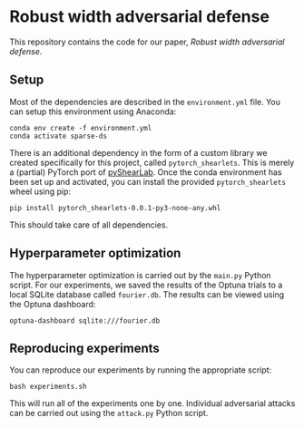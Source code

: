 # Robust width adversarial defense

This repository contains the code for our paper, *Robust width adversarial defense*.

## Setup

Most of the dependencies are described in the `environment.yml` file. You can setup this environment using Anaconda:

```console
conda env create -f environment.yml
conda activate sparse-ds
```

There is an additional dependency in the form of a custom library we created specifically for this project, called `pytorch_shearlets`. This is merely a (partial) PyTorch port of [pyShearLab](https://github.com/stefanloock/pyshearlab). Once the conda environment has been set up and activated, you can install the provided `pytorch_shearlets` wheel using pip:

```console
pip install pytorch_shearlets-0.0.1-py3-none-any.whl
```

This should take care of all dependencies.

## Hyperparameter optimization

The hyperparameter optimization is carried out by the `main.py` Python script. For our experiments, we saved the results of the Optuna trials to a local SQLite database called `fourier.db`. The results can be viewed using the Optuna dashboard:

```console
optuna-dashboard sqlite:///fourier.db
```

## Reproducing experiments

You can reproduce our experiments by running the appropriate script:

```console
bash experiments.sh
```

This will run all of the experiments one by one. Individual adversarial attacks can be carried out using the `attack.py` Python script.
